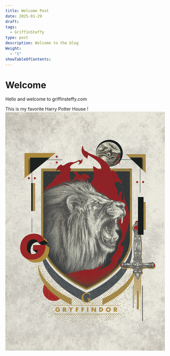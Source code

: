 ```yaml
---
title: Welcome Post
date: 2025-01-29
draft: 
tags:
  - GriffinSteffy
type: post
description: Welcome to the blog
Weight:
  - "1"
showTableOfContents:
---
```

# Welcome
Hello and welcome to griffinsteffy.com

This is my favorite Harry Potter House
!![Image Description](/images/gryffindor.jpg)